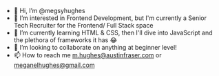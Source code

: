 - 👋 Hi, I’m @megsyhughes
- 👀 I’m interested in Frontend Development, but I'm currently a Senior Tech Recruiter for the Frontend/ Full Stack space
- 🌱 I’m currently learning HTML & CSS, then I'll dive into JavaScript and the plethora of frameworks it has 😂
- 💞️ I’m looking to collaborate on anything at beginner level!
- 📫 How to reach me m.hughes@austinfraser.com or meganelhughes@gmail.com

<!---
megsyhughes/megsyhughes is a ✨ special ✨ repository because its `README.md` (this file) appears on your GitHub profile.
You can click the Preview link to take a look at your changes.
--->
